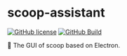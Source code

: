 # scoop-assistant

[![GitHub license](https://img.shields.io/github/license/yi-Xu-0100/scoop-assistant?style=flat)](https://github.com/yi-Xu-0100/scoop-assistant/blob/main/LICENSE)
[![GitHub Build](https://github.com/yi-Xu-0100/scoop-assistant/actions/workflows/build.yml/badge.svg)](https://github.com/yi-Xu-0100/scoop-assistant/actions/workflows/build.yml)

🥳 The GUI of scoop based on Electron.

